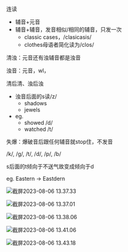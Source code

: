 

连读

- 辅音+元音
- 辅音+辅音，发音相似/相同的辅音，只发一次
  - classic cases，/clasicasis/
  - clothes母语者简化读为/clos/



清浊：元音还有浊辅音都是浊音

浊音：元音，wl，

清后清、浊后浊

- 浊音后面的s读/z/
  - shadows
  - jewels
- eg.
  - showed /d/
  - watched /t/



失爆：爆破音后跟任何辅音就stop住，不发音

/k/, /g/, /t/, /d/, /p/, /b/



s后面的t倾向于不送气故变成倾向于d

eg. Eastern -> Eastdern



![截屏2023-08-06 13.37.33](https://cdn.jsdelivr.net/gh/davidliuk/images@master/blog/%E6%88%AA%E5%B1%8F2023-08-06%2013.37.33.png)



![截屏2023-08-06 13.37.01](/Users/davidliu/Library/Application%20Support/typora-user-images/%E6%88%AA%E5%B1%8F2023-08-06%2013.37.01.png)



![截屏2023-08-06 13.38.06](https://cdn.jsdelivr.net/gh/davidliuk/images@master/blog/%E6%88%AA%E5%B1%8F2023-08-06%2013.38.06.png)



![截屏2023-08-06 13.41.06](https://cdn.jsdelivr.net/gh/davidliuk/images@master/blog/%E6%88%AA%E5%B1%8F2023-08-06%2013.41.06.png)



![截屏2023-08-06 13.43.18](https://cdn.jsdelivr.net/gh/davidliuk/images@master/blog/%E6%88%AA%E5%B1%8F2023-08-06%2013.43.18.png)
